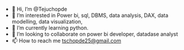 - 👋 Hi, I’m @Tejuchopde
- 👀 I’m interested in Power bi, sql, DBMS, data analysis, DAX, data modelling, data visualization, 
- 🌱 I’m currently learning python. 
- 💞️ I’m looking to collaborate on power bi developer, datadase analyst
- 📫 How to reach me tschopde25@gmail.com

<!---
Tejuchopde/Tejuchopde is a ✨ special ✨ repository because its `README.md` (this file) appears on your GitHub profile.
You can click the Preview link to take a look at your changes.
--->
